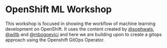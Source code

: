 # OpenShift ML Workshop

This workshop is focused in showing the workflow of machine learning development on OpenShift. It uses the content created by [@sophwats](https://github.com/sophwats), [@willb](https://github.com/willb) and [@mbogoevici](https://github.com/mbogoevici) 
and here we are building upon to create a gitops approach using the Openshift GitOps Operator.

